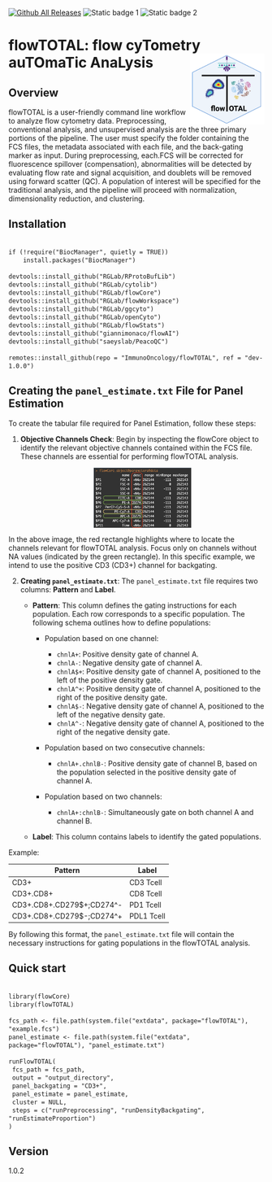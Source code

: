 [![Github All Releases](https://img.shields.io/github/downloads/ImmunoOncology/flowTOTAL/total.svg)]()
![Static badge 1](https://img.shields.io/badge/ImmunOncology-gray_Bioinformatics-blue)
![Static badge 2](https://img.shields.io/badge/Flow%20cytometry-8A2BE2)


# flowTOTAL: flow cyTometry auTOmaTic AnaLysis <a href='https://github.com/ImmunoOncology/flowTOTAL'><img src='man/figures/logo.png' align="right" height="139" /></a>

## Overview

flowTOTAL is a user-friendly command line workflow to analyze flow cytometry data. Preprocessing, conventional analysis, and unsupervised analysis are the three primary portions of the pipeline. The user must specify the folder containing the FCS files, the metadata associated with each file, and the back-gating marker as input. During preprocessing, each.FCS will be corrected for fluorescence spillover (compensation), abnormalities will be detected by evaluating flow rate and signal acquisition, and doublets will be removed using forward scatter (QC). A population of interest will be specified for the traditional analysis, and the pipeline will proceed with normalization, dimensionality reduction, and clustering.

## Installation


```{R}

if (!require("BiocManager", quietly = TRUE))
    install.packages("BiocManager")

devtools::install_github("RGLab/RProtoBufLib")
devtools::install_github("RGLab/cytolib")
devtools::install_github("RGLab/flowCore")
devtools::install_github("RGLab/flowWorkspace")
devtools::install_github("RGLab/ggcyto")
devtools::install_github("RGLab/openCyto")
devtools::install_github("RGLab/flowStats")
devtools::install_github("giannimonaco/flowAI")
devtools::install_github("saeyslab/PeacoQC")

remotes::install_github(repo = "ImmunoOncology/flowTOTAL", ref = "dev-1.0.0")

```


## Creating the `panel_estimate.txt` File for Panel Estimation

To create the tabular file required for Panel Estimation, follow these steps:

1. **Objective Channels Check**: Begin by inspecting the flowCore object to identify the relevant objective channels contained within the FCS file. These channels are essential for performing flowTOTAL analysis.

    <img src="man/figures/flowCore_object-panel.png" alt="FlowCore Object" width="40%" height="40%"  style="display: block; margin: 0 auto;">

  In the above image, the red rectangle highlights where to locate the channels relevant for flowTOTAL analysis. Focus only on channels without NA values (indicated by the green rectangle). In this specific example, we intend to use the positive CD3 (CD3+) channel for backgating.

2. **Creating `panel_estimate.txt`**: The `panel_estimate.txt` file requires two columns: **Pattern** and **Label**.

   - **Pattern**: This column defines the gating instructions for each population. Each row corresponds to a specific population. The following schema outlines how to define populations:
   
     - Population based on one channel:
       - `chnlA+`: Positive density gate of channel A.
       - `chnlA-`: Negative density gate of channel A.
       - `chnlA$+`: Positive density gate of channel A, positioned to the left of the positive density gate.
       - `chnlA^+`: Positive density gate of channel A, positioned to the right of the positive density gate.
       - `chnlA$-`: Negative density gate of channel A, positioned to the left of the negative density gate.
       - `chnlA^-`: Negative density gate of channel A, positioned to the right of the negative density gate.

     - Population based on two consecutive channels:
       - `chnlA+.chnlB-`: Positive density gate of channel B, based on the population selected in the positive density gate of channel A.

     - Population based on two channels:
       - `chnlA+:chnlB-`: Simultaneously gate on both channel A and channel B.

   - **Label**: This column contains labels to identify the gated populations.

Example: 

| **Pattern**               | **Label**  |
|---------------------------|------------|
| CD3+                      | CD3 Tcell  |
| CD3+.CD8+                 | CD8 Tcell  |
| CD3+.CD8+.CD279$+;CD274^- | PD1 Tcell  |
| CD3+.CD8+.CD279$-;CD274^+ | PDL1 Tcell |


By following this format, the `panel_estimate.txt` file will contain the necessary instructions for gating populations in the flowTOTAL analysis.

## Quick start

```{R}

library(flowCore)
library(flowTOTAL)

fcs_path <- file.path(system.file("extdata", package="flowTOTAL"), "example.fcs")
panel_estimate <- file.path(system.file("extdata", package="flowTOTAL"), "panel_estimate.txt")

runFlowTOTAL(
 fcs_path = fcs_path,
 output = "output_directory",
 panel_backgating = "CD3+",
 panel_estimate = panel_estimate,
 cluster = NULL,
 steps = c("runPreprocessing", "runDensityBackgating", "runEstimateProportion")
)

```


## Version 

1.0.2
